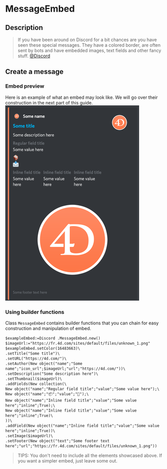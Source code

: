 ﻿<!-- Type here your summary -->
# MessageEmbed

## Description

> If you have been around on Discord for a bit chances are you have seen these special messages. They have a colored border, are often sent by bots and have embedded images, text fields and other fancy stuff. [@Discord](https://discordjs.guide/popular-topics/embeds.html)

## Create a message

### Embed preview

Here is an example of what an embed may look like. We will go over their construction in the next part of this guide.
![Result](../Assets/MessageEmbeds.png)

### Using builder functions

Class `MessageEmbed` contains builder functions that you can chain for easy construction and manipulation of embed.

```4d
$exampleEmbed:=Discord .MessageEmbed.new()
$imageUrl:="https://fr.4d.com/sites/default/files/unknown_1.png"
$exampleEmbed.setColor(16483663)\
.setTitle("Some title")\
.setURL("https://4d.com/")\
.setAuthor(New object("name";"Some name";"icon_url";$imageUrl;"url";"https://4d.com/"))\
.setDescription("Some description here")\
.setThumbnail($imageUrl)\
.addFields(New collection(\
New object("name";"Regular field title";"value";"Some value here");\
New object("name";"📦";"value";"📩");\
New object("name";"Inline field title";"value";"Some value here";"inline";True);\
New object("name";"Inline field title";"value";"Some value here";"inline";True)\
))\
.addField(New object("name";"Inline field title";"value";"Some value here";"inline";True))\
.setImage($imageUrl)\
.setFooter(New object("text";"Some footer text here";"url";"https://fr.4d.com/sites/default/files/unknown_1.png"))
```

> TIPS: You don't need to include all the elements showcased above. If you want a simpler embed, just leave some out.

